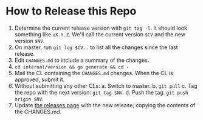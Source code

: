 # How to Release this Repo

1. Determine the current release version with `git tag -l`. It should look
   something like `vX.Y.Z`. We'll call the current version `$CV` and the new
   version `$NV`.
1. On master, run `git log $CV..` to list all the changes since the last
   release.
1. Edit `CHANGES.md` to include a summary of the changes.
1. `cd internal/version && go generate && cd -`
1. Mail the CL containing the `CHANGES.md` changes. When the CL is approved,
   submit it.
1. Without submitting any other CLs:
   a. Switch to master.
   b. `git pull`
   c. Tag the repo with the next version: `git tag $NV`.
   d. Push the tag: `git push origin $NV`.
1. Update [the releases page](https://github.com/googleapis/google-cloud-go/releases)
   with the new release, copying the contents of the CHANGES.md.

